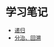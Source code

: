 # 学习笔记

- [递归](https://www.notion.so/6c99e4295a3c40d5913920619833b219)
- [分治、回溯](https://www.notion.so/b3218813264647f69b8ebde82d41c900)